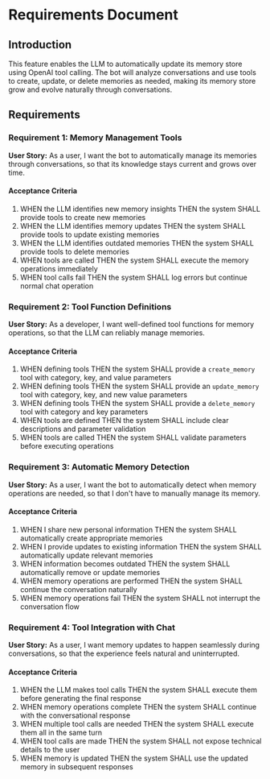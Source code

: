 # Requirements Document

## Introduction

This feature enables the LLM to automatically update its memory store using OpenAI tool calling. The bot will analyze conversations and use tools to create, update, or delete memories as needed, making its memory store grow and evolve naturally through conversations.

## Requirements

### Requirement 1: Memory Management Tools

**User Story:** As a user, I want the bot to automatically manage its memories through conversations, so that its knowledge stays current and grows over time.

#### Acceptance Criteria

1. WHEN the LLM identifies new memory insights THEN the system SHALL provide tools to create new memories
2. WHEN the LLM identifies memory updates THEN the system SHALL provide tools to update existing memories
3. WHEN the LLM identifies outdated memories THEN the system SHALL provide tools to delete memories
4. WHEN tools are called THEN the system SHALL execute the memory operations immediately
5. WHEN tool calls fail THEN the system SHALL log errors but continue normal chat operation

### Requirement 2: Tool Function Definitions

**User Story:** As a developer, I want well-defined tool functions for memory operations, so that the LLM can reliably manage memories.

#### Acceptance Criteria

1. WHEN defining tools THEN the system SHALL provide a `create_memory` tool with category, key, and value parameters
2. WHEN defining tools THEN the system SHALL provide an `update_memory` tool with category, key, and new value parameters  
3. WHEN defining tools THEN the system SHALL provide a `delete_memory` tool with category and key parameters
4. WHEN tools are defined THEN the system SHALL include clear descriptions and parameter validation
5. WHEN tools are called THEN the system SHALL validate parameters before executing operations

### Requirement 3: Automatic Memory Detection

**User Story:** As a user, I want the bot to automatically detect when memory operations are needed, so that I don't have to manually manage its memory.

#### Acceptance Criteria

1. WHEN I share new personal information THEN the system SHALL automatically create appropriate memories
2. WHEN I provide updates to existing information THEN the system SHALL automatically update relevant memories
3. WHEN information becomes outdated THEN the system SHALL automatically remove or update memories
4. WHEN memory operations are performed THEN the system SHALL continue the conversation naturally
5. WHEN memory operations fail THEN the system SHALL not interrupt the conversation flow

### Requirement 4: Tool Integration with Chat

**User Story:** As a user, I want memory updates to happen seamlessly during conversations, so that the experience feels natural and uninterrupted.

#### Acceptance Criteria

1. WHEN the LLM makes tool calls THEN the system SHALL execute them before generating the final response
2. WHEN memory operations complete THEN the system SHALL continue with the conversational response
3. WHEN multiple tool calls are needed THEN the system SHALL execute them all in the same turn
4. WHEN tool calls are made THEN the system SHALL not expose technical details to the user
5. WHEN memory is updated THEN the system SHALL use the updated memory in subsequent responses